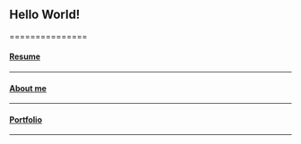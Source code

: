 ## Hello World!
===============

#### [Resume](resume.md)
------
#### [About me](about.md)
------
#### [Portfolio](portfolio.md)
------
